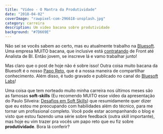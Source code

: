 ```yaml
---
title: "Vídeo - O Mantra da Produtividade"
date: "2018-04-02"
coverImage: "rawpixel-com-296618-unsplash.jpg"
category: carreira
description: Um video bacana sobre produtividade
background: "#7D669E"
---
```


Não sei se vocês sabem ao certo, mas eu atualmente trabalho na [Bluesoft](https://www.bluesoft.com.br/). Uma empresa MUITO bacana, que inclusive está [contratando](https://www.bluesoft.com.br/carreiras/#vagas) de Front até Analista de BI. Então jovem, se inscreve lá e vamo trabalhar junto!

Mas claro que o post de hoje não é sobre isso! Outra coisa muito bacana da Bluesoft é o nosso [Papo Reto](http://labs.bluesoft.com.br/category/papo-reto/), que é a nossa maneira de compartilhar conhecimento. Além disso, é tudo gravado e publicado no canal do [Bluesoft Labs](https://www.youtube.com/channel/UCMbi8katMCUd5JkJ3Rr0t_w)!

Uma coisa que tem norteado muito minha carreira nos últimos meses são as famosas **soft-skills** (Eu recomendo MUITO esse vídeo da apresentação do Paulo Silveira: [Desafios em Soft Skills](https://www.youtube.com/watch?v=xcQcbcYFDeU)) que resumidamente quer dizer que eu estou me preocupando com habilidades além do técnico, para me tornar um profissional completo. Você pode estar acompanhando o blog e visto que estou fazendo uma série sobre feedback (outra skill importante), mas hoje eu vim trazer pra vocês um papo reto que eu fiz sobre **produtividade**. Bora lá conferir?

<YoutubeVideoRender video-id="cieeD_SqDZQ"></YoutubeVideoRender>

<Signature></Signature>